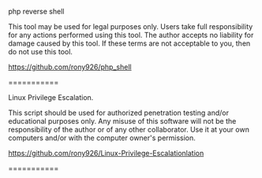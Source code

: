 php reverse shell

This tool may be used for legal purposes only. Users take full responsibility for any actions performed using this tool. The author accepts no liability for damage caused by this tool. If these terms are not acceptable to you, then do not use this tool.

https://github.com/rony926/php_shell

===========

Linux Privilege Escalation.

This script should be used for authorized penetration testing and/or educational purposes only. Any misuse of this software will not be the responsibility of the author or of any other collaborator. Use it at your own computers and/or with the computer owner's permission.

https://github.com/rony926/Linux-Privilege-Escalationlation

===========
